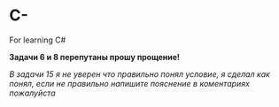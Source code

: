 # C-
For learning C#

**Задачи 6 и 8 перепутаны прошу прощение!**

*В задачи 15 я не уверен что правильно понял условие, я сделал как понял, если не правильно напишите пояснение в коментариях пожалуйста*